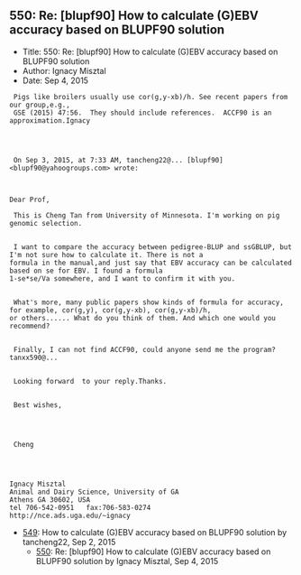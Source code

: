## 550: Re: [blupf90] How to calculate (G)EBV accuracy based on BLUPF90 solution

- Title: 550: Re: [blupf90] How to calculate (G)EBV accuracy based on BLUPF90 solution
- Author: Ignacy Misztal
- Date: Sep 4, 2015

```
 Pigs like broilers usually use cor(g,y-xb)/h. See recent papers from our group,e.g., 
 GSE (2015) 47:56.  They should include references.  ACCF90 is an approximation.Ignacy

 

 
 On Sep 3, 2015, at 7:33 AM, tancheng22@... [blupf90] <blupf90@yahoogroups.com> wrote:



Dear Prof,

 This is Cheng Tan from University of Minnesota. I'm working on pig genomic selection.


 I want to compare the accuracy between pedigree-BLUP and ssGBLUP, but I'm not sure how to calculate it. There is not a
formula in the manual,and just say that EBV accuracy can be calculated based on se for EBV. I found a formula
1-se*se/Va somewhere, and I want to confirm it with you.


 What's more, many public papers show kinds of formula for accuracy, for example, cor(g,y), cor(g,y-xb), cor(g,y-xb)/h,
or others...... What do you think of them. And which one would you recommend?


 Finally, I can not find ACCF90, could anyone send me the program? tanxx590@...


 Looking forward  to your reply.Thanks.


 Best wishes,




 Cheng

 
 

Ignacy Misztal
Animal and Dairy Science, University of GA
Athens GA 30602, USA
tel 706-542-0951   fax:706-583-0274
http://nce.ads.uga.edu/~ignacy

```

- [549](0549.md): How to calculate (G)EBV accuracy based on BLUPF90 solution by tancheng22, Sep 2, 2015
    - [550](0550.md): Re: [blupf90] How to calculate (G)EBV accuracy based on BLUPF90 solution by Ignacy Misztal, Sep 4, 2015
